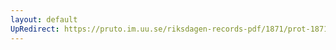 ```yaml
---
layout: default
UpRedirect: https://pruto.im.uu.se/riksdagen-records-pdf/1871/prot-1871--fk--123/prot-1871--fk--123_033.pdf
---
```

